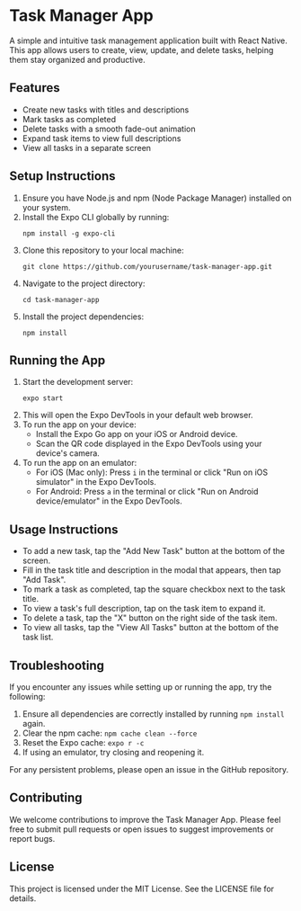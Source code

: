 # Task Manager App

A simple and intuitive task management application built with React Native. This app allows users to create, view, update, and delete tasks, helping them stay organized and productive.

## Features

- Create new tasks with titles and descriptions
- Mark tasks as completed
- Delete tasks with a smooth fade-out animation
- Expand task items to view full descriptions
- View all tasks in a separate screen

## Setup Instructions

1. Ensure you have Node.js and npm (Node Package Manager) installed on your system.
2. Install the Expo CLI globally by running:
   ```
   npm install -g expo-cli
   ```
3. Clone this repository to your local machine:
   ```
   git clone https://github.com/yourusername/task-manager-app.git
   ```
4. Navigate to the project directory:
   ```
   cd task-manager-app
   ```
5. Install the project dependencies:
   ```
   npm install
   ```

## Running the App

1. Start the development server:
   ```
   expo start
   ```
2. This will open the Expo DevTools in your default web browser.
3. To run the app on your device:
   - Install the Expo Go app on your iOS or Android device.
   - Scan the QR code displayed in the Expo DevTools using your device's camera.
4. To run the app on an emulator:
   - For iOS (Mac only): Press `i` in the terminal or click "Run on iOS simulator" in the Expo DevTools.
   - For Android: Press `a` in the terminal or click "Run on Android device/emulator" in the Expo DevTools.

## Usage Instructions

- To add a new task, tap the "Add New Task" button at the bottom of the screen.
- Fill in the task title and description in the modal that appears, then tap "Add Task".
- To mark a task as completed, tap the square checkbox next to the task title.
- To view a task's full description, tap on the task item to expand it.
- To delete a task, tap the "X" button on the right side of the task item.
- To view all tasks, tap the "View All Tasks" button at the bottom of the task list.

## Troubleshooting

If you encounter any issues while setting up or running the app, try the following:

1. Ensure all dependencies are correctly installed by running `npm install` again.
2. Clear the npm cache: `npm cache clean --force`
3. Reset the Expo cache: `expo r -c`
4. If using an emulator, try closing and reopening it.

For any persistent problems, please open an issue in the GitHub repository.

## Contributing

We welcome contributions to improve the Task Manager App. Please feel free to submit pull requests or open issues to suggest improvements or report bugs.

## License

This project is licensed under the MIT License. See the LICENSE file for details.
